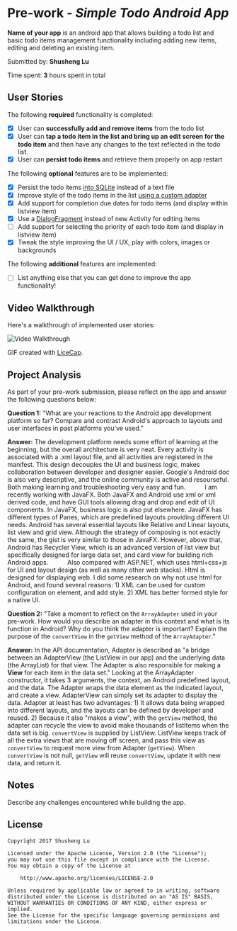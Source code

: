 # Pre-work - *Simple Todo Android App*

**Name of your app** is an android app that allows building a todo list and basic todo items management functionality including adding new items, editing and deleting an existing item.

Submitted by: **Shusheng Lu**

Time spent: **3** hours spent in total

## User Stories

The following **required** functionality is completed:

* [X] User can **successfully add and remove items** from the todo list
* [X] User can **tap a todo item in the list and bring up an edit screen for the todo item** and then have any changes to the text reflected in the todo list.
* [X] User can **persist todo items** and retrieve them properly on app restart

The following **optional** features are to be implemented:

* [X] Persist the todo items [into SQLite](http://guides.codepath.com/android/Persisting-Data-to-the-Device#sqlite) instead of a text file
* [X] Improve style of the todo items in the list [using a custom adapter](http://guides.codepath.com/android/Using-an-ArrayAdapter-with-ListView)
* [X] Add support for completion due dates for todo items (and display within listview item)
* [X] Use a [DialogFragment](http://guides.codepath.com/android/Using-DialogFragment) instead of new Activity for editing items
* [ ] Add support for selecting the priority of each todo item (and display in listview item)
* [X] Tweak the style improving the UI / UX, play with colors, images or backgrounds

The following **additional** features are implemented:

* [ ] List anything else that you can get done to improve the app functionality!

## Video Walkthrough

Here's a walkthrough of implemented user stories:

<img src='http://i.imgur.com/qgG9I1M.gif' title='Video Walkthrough' width='' alt='Video Walkthrough' />

GIF created with [LiceCap](http://www.cockos.com/licecap/).

## Project Analysis

As part of your pre-work submission, please reflect on the app and answer the following questions below:

**Question 1:** "What are your reactions to the Android app development platform so far? Compare and contrast Android's approach to layouts and user interfaces in past platforms you've used."

**Answer:** The development platform needs some effort of learning at the beginning, but the overall architecture is very neat. Every activity is associated with a .xml layout file, and all activities are registered in the manifest. This design decouples the UI and business logic, makes collaboration between developer and designer easier. Google's Android doc is also very descriptive, and the online community is active and resourseful. Both making learning and troubleshooting very easy and fun.
            I am recently working with JavaFX. Both JavaFX and Android use xml or xml derived code, and have GUI tools allowing drag and drop and edit of UI components. In JavaFX, business logic is also put elsewhere. JavaFX has different types of Panes, which are predefined layouts providing different UI needs. Android has several essential layouts like Relative and Linear layouts, list view and grid view. Although the strategy of composing is not exactly the same, the gist is very similar to those in JavaFX. However, above that, Android has Recycler View, which is an advanced version of list view but specifically designed for large data set, and card view for building rich Android apps.
            Also compared with ASP.NET, which uses html+css+js for UI and layout design (as well as many other web stacks). Html is designed for displaying web. I did some research on why not use html for Android, and found several reasons: 1) XML can be used for custom configuration on element, and add style. 2) XML has better formed style for a native UI.

**Question 2:** "Take a moment to reflect on the `ArrayAdapter` used in your pre-work. How would you describe an adapter in this context and what is its function in Android? Why do you think the adapter is important? Explain the purpose of the `convertView` in the `getView` method of the `ArrayAdapter`."

**Answer:** In the API documentation, Adapter is described as "a bridge between an AdapterView (the ListView in our app) and the underlying data (the ArrayList) for that view. The Adapter is also responsible for making a **View** for each item in the data set." Looking at the ArrayAdapter constructor, it takes 3 arguments, the context, an Android predefined layout, and the data. The Adapter wraps the data element as the indicated layout, and create a view. AdapterView can simply set its adapter to display the data.
            Adapter at least has two advantages: 1) It allows data being wrapped into different layouts, and the layouts can be defined by developer and reused. 2) Because it also "makes a view", with the `getView` method, the adapter can recycle the view to avoid make thousands of listItems when the data set is big.
            `convertView` is supplied by ListView. ListView keeps track of all the extra views that are moving off screen, and pass this view as `convertView` to request more view from Adapter (`getView`). When `convertView` is not null, `getView` will reuse `convertView`, update it with new data, and return it.

## Notes

Describe any challenges encountered while building the app.

## License

    Copyright 2017 Shusheng Lu

    Licensed under the Apache License, Version 2.0 (the "License");
    you may not use this file except in compliance with the License.
    You may obtain a copy of the License at

        http://www.apache.org/licenses/LICENSE-2.0

    Unless required by applicable law or agreed to in writing, software
    distributed under the License is distributed on an "AS IS" BASIS,
    WITHOUT WARRANTIES OR CONDITIONS OF ANY KIND, either express or implied.
    See the License for the specific language governing permissions and
    limitations under the License.
